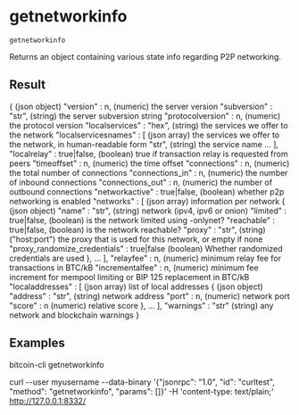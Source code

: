 # getnetworkinfo

`getnetworkinfo`

Returns an object containing various state info regarding P2P networking.

## Result

{                                                    (json object)
  "version" : n,                                     (numeric) the server version
  "subversion" : "str",                              (string) the server subversion string
  "protocolversion" : n,                             (numeric) the protocol version
  "localservices" : "hex",                           (string) the services we offer to the network
  "localservicesnames" : [                           (json array) the services we offer to the network, in human-readable form
    "str",                                           (string) the service name
    ...
  ],
  "localrelay" : true|false,                         (boolean) true if transaction relay is requested from peers
  "timeoffset" : n,                                  (numeric) the time offset
  "connections" : n,                                 (numeric) the total number of connections
  "connections_in" : n,                              (numeric) the number of inbound connections
  "connections_out" : n,                             (numeric) the number of outbound connections
  "networkactive" : true|false,                      (boolean) whether p2p networking is enabled
  "networks" : [                                     (json array) information per network
    {                                                (json object)
      "name" : "str",                                (string) network (ipv4, ipv6 or onion)
      "limited" : true|false,                        (boolean) is the network limited using -onlynet?
      "reachable" : true|false,                      (boolean) is the network reachable?
      "proxy" : "str",                               (string) ("host:port") the proxy that is used for this network, or empty if none
      "proxy_randomize_credentials" : true|false     (boolean) Whether randomized credentials are used
    },
    ...
  ],
  "relayfee" : n,                                    (numeric) minimum relay fee for transactions in BTC/kB
  "incrementalfee" : n,                              (numeric) minimum fee increment for mempool limiting or BIP 125 replacement in BTC/kB
  "localaddresses" : [                               (json array) list of local addresses
    {                                                (json object)
      "address" : "str",                             (string) network address
      "port" : n,                                    (numeric) network port
      "score" : n                                    (numeric) relative score
    },
    ...
  ],
  "warnings" : "str"                                 (string) any network and blockchain warnings
}

## Examples

bitcoin-cli getnetworkinfo

curl --user myusername --data-binary '{"jsonrpc": "1.0", "id": "curltest", "method": "getnetworkinfo", "params": []}' -H 'content-type: text/plain;' http://127.0.0.1:8332/